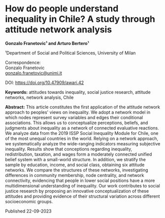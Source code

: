 # How do people understand inequality in Chile? A study through attitude network analysis

**Gonzalo Franetovic¹ and Arturo Bertero¹**

¹Department of Social and Political Sciences, University of Milan  

Correspondence:  
Gonzalo Franetovic  
gonzalo.franetovic@unimi.it

DOI: https://doi.org/10.47909/awari.42

**Keywords:** attitudes towards inequality, social justice research, attitude networks, network analysis, Chile

**Abstract:** This article constitutes the first application of the attitude network approach to peoples' views on inequality. We adopt a network model in which nodes represent survey variables and edges their conditional associations. This allows us to conceptualize perceptions, beliefs, and judgments about inequality as a network of connected evaluative reactions. We analyze data from the 2019 ISSP Social Inequality Module for Chile, one of the most unequal countries in the world. Relying on a network approach, we systematically analyze the wide-ranging indicators measuring subjective inequality. Results show that conceptions regarding inequality, redistribution, taxation, and wages form a moderately connected unified belief system with a small-world structure. In addition, we stratify the sample by education, income, and social class, obtaining six attitude networks. We compare the structures of these networks, investigating differences in community membership, node centrality, and network connectivity, evidencing that people in lower social positions have a more multidimensional understanding of inequality. Our work contributes to social justice research by proposing an innovative conceptualization of these attitudes and providing evidence of their structural variation across different socioeconomic groups.


Published 22-09-2023
